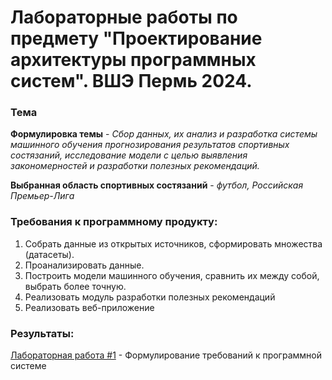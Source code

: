 # Лабораторные работы по предмету "Проектирование архитектуры программных систем". ВШЭ Пермь 2024.

### Тема

**Формулировка темы** - *Сбор данных, их анализ и разработка системы машинного обучения прогнозирования результатов спортивных состязаний, исследование модели с целью выявления закономерностей и разработки полезных рекомендаций.*

**Выбранная область спортивных состязаний** - *футбол, Российская Премьер-Лига*

### Требования к программному продукту:

1. Собрать данные из открытых источников, сформировать множества (датасеты).
2. Проанализировать данные.
3. Построить модели машинного обучения, сравнить их между собой, выбрать более точную.
4. Реализовать модуль разработки полезных рекомендаций
5. Реализовать веб-приложение 

### Результаты:

[Лабораторная работа #1](./lab_work_1/docs/README.md) - Формулирование требований к программной системе